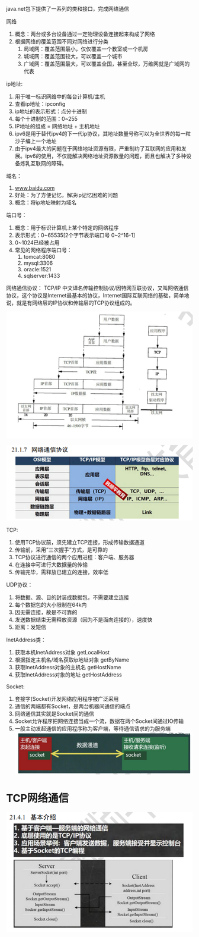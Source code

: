 java.net包下提供了一系列的类和接口，完成网络通信

网络
1. 概念：两台或多台设备通过一定物理设备连接起来构成了网络
2. 根据网络的覆盖范围不同对网络进行分类
   1. 局域网：覆盖范围最小，仅仅覆盖一个教室或一个机房
   2. 城域网：覆盖范围较大，可以覆盖一个城市
   3. 广域网：覆盖范围最大，可以覆盖全国，甚至全球，万维网就是广域网的代表

ip地址:
1. 用于唯一标识网络中的每台计算机/主机
2. 查看ip地址：ipconfig
3. ip地址的表示形式：点分十进制
4. 每个十进制的范围：0~255
5. IP地址的组成 = 网络地址 + 主机地址
6. ipv6是用于替代ipv4的下一代ip协议，其地址数量号称可以为全世界的每一粒沙子编上一个地址
7. 由于ipv4最大的问题在于网络地址资源有限，严重制约了互联网的应用和发展。ipv6的使用，不仅能解决网络地址资源数量的问题，而且也解决了多种设备炼乳互联网的障碍。

域名：
1. www.baidu.com
2. 好处：为了方便记忆，解决ip记忆困难的问题
3. 概念：将ip地址映射为域名

端口号：
1. 概念：用于标识计算机上某个特定的网络程序
2. 表示形式：0~65535[2个字节表示端口号 0~2^16-1]
3. 0~1024已经被占用
4. 常见的网络程序端口号：
   1. tomcat:8080
   2. mysql:3306
   3. oracle:1521
   4. sqlserver:1433

网络通信协议：
TCP/IP
中文译名传输控制协议/因特网互联协议，又叫网络通信协议，这个协议是Internet最基本的协议，Internet国际互联网络的基础，简单地说，就是有网络层的IP协议和传输层的TCP协议组成的。

![alt text](assets/网络基础/image.png)

![alt text](assets/网络基础/image-1.png)

TCP:
1. 使用TCP协议前，须先建立TCP连接，形成传输数据通道
2. 传输前，采用“三次握手”方式，是可靠的
3. TCP协议进行通信的两个应用进程：客户端、服务器
4. 在连接中可进行大数据量的传输
5. 传输完毕，需释放已建立的连接，效率低


UDP协议：
1. 将数据、源、目的封装成数据包，不需要建立连接
2. 每个数据包的大小限制在64k内
3. 因无需连接，故是不可靠的
4. 发送数据结束无需释放资源（因为不是面向连接的），速度快
5. 距离：发短信


InetAddress类：
1. 获取本机InetAddress对象 getLocalHost
2. 根据指定主机名/域名获取ip地址对象 getByName
3. 获取InetAddress对象的主机名 getHostName
4. 获取InetAddress对象的地址 getHostAddress

Socket:
1. 套接字(Socket)开发网络应用程序被广泛采用
2. 通信的两端都有Socket，是两台机器间通信的端点
3. 网络通信其实就是Socket间的通信
4. Socket允许程序把网络连接当成一个流，数据在两个Socket间通过IO传输
5. 一般主动发起通信的应用程序称为客户端，等待通信请求的为服务端
![alt text](assets/网络基础/image-2.png)

# TCP网络通信
![alt text](assets/网络基础/image-3.png)
